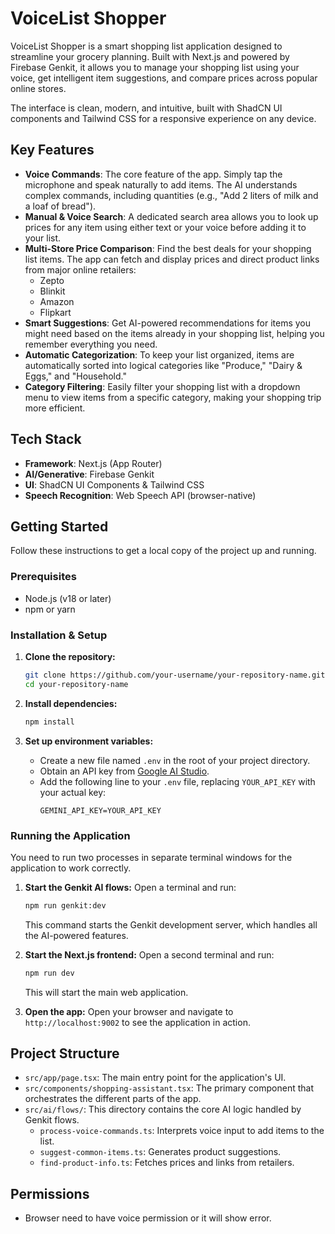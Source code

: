 # VoiceList Shopper

VoiceList Shopper is a smart shopping list application designed to streamline your grocery planning. Built with Next.js and powered by Firebase Genkit, it allows you to manage your shopping list using your voice, get intelligent item suggestions, and compare prices across popular online stores.

The interface is clean, modern, and intuitive, built with ShadCN UI components and Tailwind CSS for a responsive experience on any device.

## Key Features

-   **Voice Commands**: The core feature of the app. Simply tap the microphone and speak naturally to add items. The AI understands complex commands, including quantities (e.g., "Add 2 liters of milk and a loaf of bread").
-   **Manual & Voice Search**: A dedicated search area allows you to look up prices for any item using either text or your voice before adding it to your list.
-   **Multi-Store Price Comparison**: Find the best deals for your shopping list items. The app can fetch and display prices and direct product links from major online retailers:
    -   Zepto
    -   Blinkit
    -   Amazon
    -   Flipkart
-   **Smart Suggestions**: Get AI-powered recommendations for items you might need based on the items already in your shopping list, helping you remember everything you need.
-   **Automatic Categorization**: To keep your list organized, items are automatically sorted into logical categories like "Produce," "Dairy & Eggs," and "Household."
-   **Category Filtering**: Easily filter your shopping list with a dropdown menu to view items from a specific category, making your shopping trip more efficient.

## Tech Stack

-   **Framework**: Next.js (App Router)
-   **AI/Generative**: Firebase Genkit
-   **UI**: ShadCN UI Components & Tailwind CSS
-   **Speech Recognition**: Web Speech API (browser-native)

## Getting Started

Follow these instructions to get a local copy of the project up and running.

### Prerequisites

-   Node.js (v18 or later)
-   npm or yarn

### Installation & Setup

1.  **Clone the repository:**
    ```bash
    git clone https://github.com/your-username/your-repository-name.git
    cd your-repository-name
    ```

2.  **Install dependencies:**
    ```bash
    npm install
    ```

3.  **Set up environment variables:**
    -   Create a new file named `.env` in the root of your project directory.
    -   Obtain an API key from [Google AI Studio](https://aistudio.google.com/).
    -   Add the following line to your `.env` file, replacing `YOUR_API_KEY` with your actual key:
        ```
        GEMINI_API_KEY=YOUR_API_KEY
        ```

### Running the Application

You need to run two processes in separate terminal windows for the application to work correctly.

1.  **Start the Genkit AI flows:**
    Open a terminal and run:
    ```bash
    npm run genkit:dev
    ```
    This command starts the Genkit development server, which handles all the AI-powered features.

2.  **Start the Next.js frontend:**
    Open a second terminal and run:
    ```bash
    npm run dev
    ```
    This will start the main web application.

3.  **Open the app:**
    Open your browser and navigate to `http://localhost:9002` to see the application in action.

## Project Structure

-   `src/app/page.tsx`: The main entry point for the application's UI.
-   `src/components/shopping-assistant.tsx`: The primary component that orchestrates the different parts of the app.
-   `src/ai/flows/`: This directory contains the core AI logic handled by Genkit flows.
    -   `process-voice-commands.ts`: Interprets voice input to add items to the list.
    -   `suggest-common-items.ts`: Generates product suggestions.
    -   `find-product-info.ts`: Fetches prices and links from retailers.
## Permissions 
- Browser need to have voice permission or it will show error.
